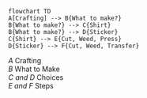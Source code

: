 ```mermaid
flowchart TD
A[Crafting] --> B{What to make?}
B{What to make?} --> C{Shirt}
B{What to make?} --> D{Sticker}
C{Shirt} --> E{Cut, Weed, Press}
D{Sticker} --> F{Cut, Weed, Transfer}
```
*A* Crafting  
*B* What to Make  
*C and D* Choices  
*E and F* Steps  
